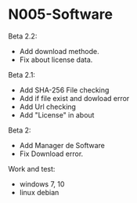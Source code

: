 # N005-Software
  Beta 2.2:
   - Add download methode.
   - Fix about license data.

  Beta 2.1:
   - Add SHA-256 File checking
   - Add if file exist and dowload error
   - Add Url checking
   - Add "License" in about

   Beta 2:
   - Add Manager de Software
   - Fix Download error.

Work and test:
- windows 7, 10
- linux debian
